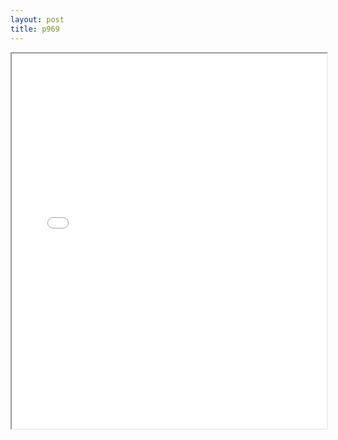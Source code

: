 ```yaml
---
layout: post
title: p969
---
```


<div class="pdf-container">
<iframe src="/ea/assets/pdfs/pubs.n.ins/p969.pdf" height="600" width="100%" allowFullScreen="true"></iframe>
</div>

